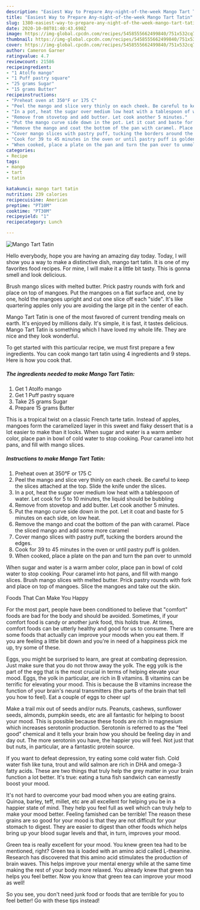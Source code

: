 ```yaml
---
description: "Easiest Way to Prepare Any-night-of-the-week Mango Tart Tatin"
title: "Easiest Way to Prepare Any-night-of-the-week Mango Tart Tatin"
slug: 1380-easiest-way-to-prepare-any-night-of-the-week-mango-tart-tatin
date: 2020-10-08T01:40:43.698Z
image: https://img-global.cpcdn.com/recipes/5458555662499840/751x532cq70/mango-tart-tatin-recipe-main-photo.jpg
thumbnail: https://img-global.cpcdn.com/recipes/5458555662499840/751x532cq70/mango-tart-tatin-recipe-main-photo.jpg
cover: https://img-global.cpcdn.com/recipes/5458555662499840/751x532cq70/mango-tart-tatin-recipe-main-photo.jpg
author: Cameron Garner
ratingvalue: 4.7
reviewcount: 21586
recipeingredient:
- "1 Atolfo mango"
- "1 Puff pastry square"
- "25 grams Sugar"
- "15 grams Butter"
recipeinstructions:
- "Preheat oven at 350°F or 175 C"
- "Peel the mango and slice very thinly on each cheek. Be careful to keep the slices attached at the top. Slide the knife under the slices."
- "In a pot, heat the sugar over medium low heat with a tablespoon of water. Let cook for 5 to 10 minutes, the liquid should be bubbling"
- "Remove from stovetop and add butter. Let cook another 5 minutes."
- "Put the mango curve side down in the pot. Let it coat and baste for 5 minutes on each side, on low heat."
- "Remove the mango and coat the bottom of the pan with caramel. Place the sliced mango and add some more caramel"
- "Cover mango slices with pastry puff, tucking the borders around the edges."
- "Cook for 39 to 45 minutes in the oven or until pastry puff is golden."
- "When cooked, place a plate on the pan and turn the pan over to unmold"
categories:
- Recipe
tags:
- mango
- tart
- tatin

katakunci: mango tart tatin 
nutrition: 239 calories
recipecuisine: American
preptime: "PT10M"
cooktime: "PT30M"
recipeyield: "1"
recipecategory: Lunch

---
```



![Mango Tart Tatin](https://img-global.cpcdn.com/recipes/5458555662499840/751x532cq70/mango-tart-tatin-recipe-main-photo.jpg)

Hello everybody, hope you are having an amazing day today. Today, I will show you a way to make a distinctive dish, mango tart tatin. It is one of my favorites food recipes. For mine, I will make it a little bit tasty. This is gonna smell and look delicious.

Brush mango slices with melted butter. Prick pastry rounds with fork and place on top of mangoes. Put the mangoes on a flat surface and, one by one, hold the mangoes upright and cut one slice off each &#34;side&#34;. It&#39;s like quartering apples only you are avoiding the large pit in the center of each.

Mango Tart Tatin is one of the most favored of current trending meals on earth. It's enjoyed by millions daily. It's simple, it is fast, it tastes delicious. Mango Tart Tatin is something which I have loved my whole life. They are nice and they look wonderful.


To get started with this particular recipe, we must first prepare a few ingredients. You can cook mango tart tatin using 4 ingredients and 9 steps. Here is how you cook that.

<!--inarticleads1-->

##### The ingredients needed to make Mango Tart Tatin:

1. Get 1 Atolfo mango
1. Get 1 Puff pastry square
1. Take 25 grams Sugar
1. Prepare 15 grams Butter


This is a tropical twist on a classic French tarte tatin. Instead of apples, mangoes form the caramelized layer in this sweet and flaky dessert that is a lot easier to make than it looks. When sugar and water is a warm amber color, place pan in bowl of cold water to stop cooking. Pour caramel into hot pans, and fill with mango slices. 

<!--inarticleads2-->

##### Instructions to make Mango Tart Tatin:

1. Preheat oven at 350°F or 175 C
1. Peel the mango and slice very thinly on each cheek. Be careful to keep the slices attached at the top. Slide the knife under the slices.
1. In a pot, heat the sugar over medium low heat with a tablespoon of water. Let cook for 5 to 10 minutes, the liquid should be bubbling
1. Remove from stovetop and add butter. Let cook another 5 minutes.
1. Put the mango curve side down in the pot. Let it coat and baste for 5 minutes on each side, on low heat.
1. Remove the mango and coat the bottom of the pan with caramel. Place the sliced mango and add some more caramel
1. Cover mango slices with pastry puff, tucking the borders around the edges.
1. Cook for 39 to 45 minutes in the oven or until pastry puff is golden.
1. When cooked, place a plate on the pan and turn the pan over to unmold


When sugar and water is a warm amber color, place pan in bowl of cold water to stop cooking. Pour caramel into hot pans, and fill with mango slices. Brush mango slices with melted butter. Prick pastry rounds with fork and place on top of mangoes. Slice the mangoes and take out the skin. 

Foods That Can Make You Happy


For the most part, people have been conditioned to believe that "comfort" foods are bad for the body and should be avoided. Sometimes, if your comfort food is candy or another junk food, this holds true. At times, comfort foods can be utterly healthy and good for us to consume. There are some foods that actually can improve your moods when you eat them. If you are feeling a little bit down and you're in need of a happiness pick me up, try some of these.

Eggs, you might be surprised to learn, are great at combating depression. Just make sure that you do not throw away the yolk. The egg yolk is the part of the egg that is the most crucial in terms of helping elevate your mood. Eggs, the yolk in particular, are rich in B vitamins. B vitamins can be terrific for elevating your mood. This is because the B vitamins increase the function of your brain's neural transmitters (the parts of the brain that tell you how to feel). Eat a couple of eggs to cheer up!

Make a trail mix out of seeds and/or nuts. Peanuts, cashews, sunflower seeds, almonds, pumpkin seeds, etc are all fantastic for helping to boost your mood. This is possible because these foods are rich in magnesium which increases serotonin production. Serotonin is referred to as the "feel good" chemical and it tells your brain how you should be feeling day in and day out. The more serotonin you have, the happier you will feel. Not just that but nuts, in particular, are a fantastic protein source.

If you want to defeat depression, try eating some cold water fish. Cold water fish like tuna, trout and wild salmon are rich in DHA and omega-3 fatty acids. These are two things that truly help the grey matter in your brain function a lot better. It's true: eating a tuna fish sandwich can earnestly boost your mood. 

It's not hard to overcome your bad mood when you are eating grains. Quinoa, barley, teff, millet, etc are all excellent for helping you be in a happier state of mind. They help you feel full as well which can truly help to make your mood better. Feeling famished can be terrible! The reason these grains are so good for your mood is that they are not difficult for your stomach to digest. They are easier to digest than other foods which helps bring up your blood sugar levels and that, in turn, improves your mood.

Green tea is really excellent for your mood. You knew green tea had to be mentioned, right? Green tea is loaded with an amino acid called L-theanine. Research has discovered that this amino acid stimulates the production of brain waves. This helps improve your mental energy while at the same time making the rest of your body more relaxed. You already knew that green tea helps you feel better. Now you know that green tea can improve your mood as well!

So you see, you don't need junk food or foods that are terrible for you to feel better! Go  with  these tips  instead!

